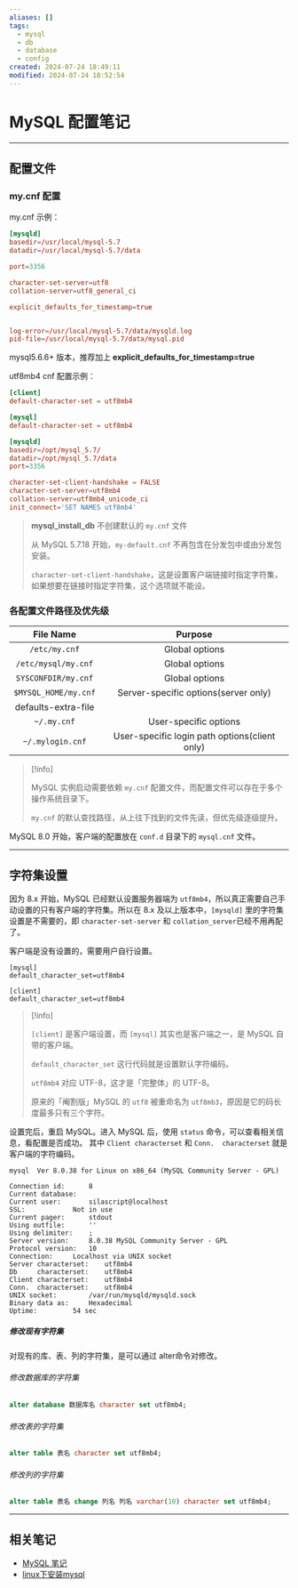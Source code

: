 ```yaml
---
aliases: []
tags:
  - mysql
  - db
  - database
  - config
created: 2024-07-24 18:49:11
modified: 2024-07-24 18:52:54
---
```

# MySQL 配置笔记

---

## 配置文件

### my.cnf 配置

my.cnf 示例：
```cnf
[mysqld]
basedir=/usr/local/mysql-5.7
datadir=/usr/local/mysql-5.7/data

port=3356

character-set-server=utf8
collation-server=utf8_general_ci

explicit_defaults_for_timestamp=true


log-error=/usr/local/mysql-5.7/data/mysqld.log
pid-file=/usr/local/mysql-5.7/data/mysql.pid


```

mysql5.6.6+ 版本，推荐加上 **explicit_defaults_for_timestamp=true**

utf8mb4 cnf 配置示例：

```cnf
[client]
default-character-set = utf8mb4

[mysql]
default-character-set = utf8mb4

[mysqld]
basedir=/opt/mysql_5.7/
datadir=/opt/mysql_5.7/data
port=3356

character-set-client-handshake = FALSE
character-set-server=utf8mb4
collation-server=utf8mb4_unicode_ci
init_connect='SET NAMES utf8mb4'

```

> **mysql_install_db** 不创建默认的 `my.cnf` 文件
>
> 从 MySQL 5.7.18 开始，`my-default.cnf` 不再包含在分发包中或由分发包安装。
> 
> 
> `character-set-client-handshake`，这是设置客户端链接时指定字符集，如果想要在链接时指定字符集，这个选项就不能设。
> 

### 各配置文件路径及优先级

|      File Name      |                    Purpose                    |
| :-----------------: | :-------------------------------------------: |
|     `/etc/my.cnf`     |                Global options                 |
|  `/etc/mysql/my.cnf`  |                Global options                 |
|  `SYSCONFDIR/my.cnf`  |                Global options                 |
| `$MYSQL_HOME/my.cnf`  |     Server-specific options(server only)      |
| defaults-extra-file |                                               |
|      `~/.my.cnf`      |             User-specific options             |
|   `~/.mylogin.cnf`    | User-specific login path options(client only) |

> [!info]
>
> MySQL 实例启动需要依赖 `my.cnf` 配置文件，而配置文件可以存在于多个操作系统目录下。
>
> `my.cnf` 的默认查找路径，从上往下找到的文件先读，但优先级逐级提升。

MySQL 8.0 开始，客户端的配置放在 `conf.d` 目录下的 `mysql.cnf` 文件。

---

## 字符集设置

因为 8.x 开始，MySQL 已经默认设置服务器端为 `utf8mb4`​，所以真正需要自己手动设置的只有客户端的字符集。所以在 8.x 及以上版本中，`[mysqld]​` ​里的字符集设置是不需要的，即 `character-set-server`​ ​和 `collation_server​` ​已经不用再配了。

客户端是没有设置的，需要用户自行设置。

```
[mysql]
default_character_set=utf8mb4

[client]
default_character_set=utf8mb4
```

> [!info] 
> 
> `[client]` 是客户端设置，而 `[mysql]` 其实也是客户端之一，是 MySQL 自带的客户端。
> 
> `default_character_set` 这行代码就是设置默认字符编码。
> 
> `utf8mb4` 对应 UTF-8，这才是「完整体」的 UTF-8。
> 
> 原来的「阉割版」MySQL 的 `utf8` 被重命名为 `utf8mb3`，原因是它的码长度最多只有三个字符。 

设置完后，重启 MySQL。进入 MySQL 后，使用 `status` 命令，可以查看相关信息，看配置是否成功。
其中 `Client characterset` 和 `Conn.  characterset` 就是客户端的字符编码。

```shell
mysql  Ver 8.0.38 for Linux on x86_64 (MySQL Community Server - GPL)

Connection id:		8
Current database:	
Current user:		silascript@localhost
SSL:			Not in use
Current pager:		stdout
Using outfile:		''
Using delimiter:	;
Server version:		8.0.38 MySQL Community Server - GPL
Protocol version:	10
Connection:		Localhost via UNIX socket
Server characterset:	utf8mb4
Db     characterset:	utf8mb4
Client characterset:	utf8mb4
Conn.  characterset:	utf8mb4
UNIX socket:		/var/run/mysqld/mysqld.sock
Binary data as:		Hexadecimal
Uptime:			54 sec
```

##### 修改现有字符集

对现有的库、表、列的字符集，是可以通过 alter​命令对修改。

###### 修改数据库的字符集

```sql
alter database 数据库名 character set utf8mb4;
```

###### 修改表的字符集

```sql
alter table 表名 character set utf8mb4;
```

###### 修改列的字符集

```sql
alter table 表名 change 列名 列名 varchar(10) character set utf8mb4;
```

---

## 相关笔记

* [MySQL 笔记](MySQL_Note.md)
* [linux下安装mysql](linux下安装mysql.md)

